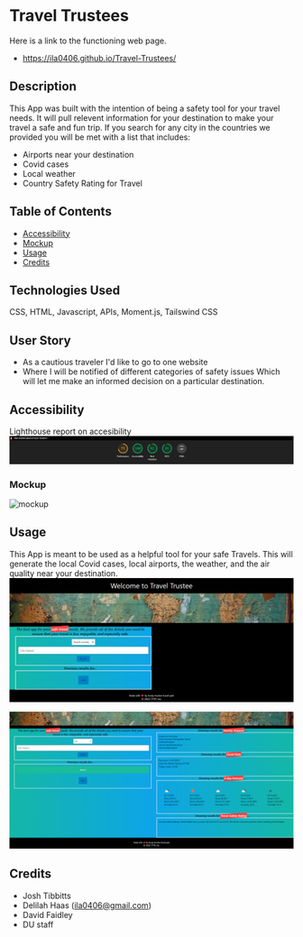 # Travel Trustees
Here is a link to the functioning web page.
- https://ila0406.github.io/Travel-Trustees/

## Description
This App was built with the intention of being a safety tool for your travel needs. It will pull relevent information for your destination to make your travel a safe and fun trip. If you search for any city in the countries we provided you will be met with a list that includes:
- Airports near your destination
- Covid cases
- Local weather
- Country Safety Rating for Travel

## Table of Contents
- [Accessibility](#accessibility)
- [Mockup](#mockup)
- [Usage](#usage)
- [Credits](#credits)

## Technologies Used
CSS, HTML, Javascript, APIs, Moment.js, Tailswind CSS

## User Story
- As a cautious traveler I'd like to go to one website
- Where I will be notified of different categories of safety issues Which will let me make an informed decision on a particular destination.
## Accessibility
Lighthouse report on accesibility
![Lighthouse](./assets/img/accessibility.png)
### Mockup
![mockup](./assets/img/mockup.gif)
## Usage
This App is meant to be used as a helpful tool for your safe Travels. This will generate the local Covid cases, local airports, the weather, and the air quality near your destination.
![Before Search](assets/img/before.png)

![After Search](assets/img/after.png)
## Credits
- Josh Tibbitts
- Delilah Haas (ila0406@gmail.com)
- David Faidley
- DU staff
